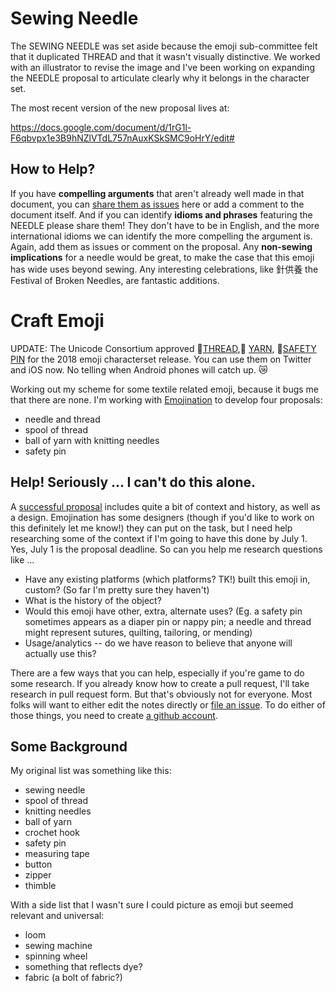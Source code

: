 # Sewing Needle

The SEWING NEEDLE was set aside because the emoji sub-committee felt that it duplicated THREAD and that it wasn't visually distinctive. We worked with an illustrator to revise the image and I've been working on expanding the NEEDLE proposal to articulate clearly why it belongs in the character set. 

The most recent version of the new proposal lives at: 

https://docs.google.com/document/d/1rG1l-F6qbvpx1e3B9hNZlVTdL757nAuxKSkSMC9oHrY/edit#

## How to Help?

If you have **compelling arguments** that aren't already well made in that document, you can [share them as issues](https://github.com/amandabee/Sewing-Emoji/issues) here or add a comment to the document itself. And if you can identify **idioms and phrases** featuring the NEEDLE please share them! They don't have to be in English, and the more international idioms we can identify the more compelling the argument is. Again, add them as issues or comment on the proposal. Any **non-sewing implications** for a needle would be great, to make the case that this emoji has wide uses beyond sewing. Any interesting celebrations, like 針供養 the Festival of Broken Needles, are fantastic additions. 

# Craft Emoji

UPDATE: The Unicode Consortium approved  🧵[THREAD](https://emojipedia.org/spool-of-thread/),🧶 [YARN](https://emojipedia.org/ball-of-yarn/), 🧷[SAFETY PIN](https://emojipedia.org/safety-pin/) for the 2018 emoji characterset release. You can use them on Twitter and iOS now. No telling when Android phones will catch up. 😿



Working out my scheme for some textile related emoji, because it bugs me that there are none. I'm working with [Emojination](http://www.emojination.org/) to develop four proposals:

+ needle and thread
+ spool of thread
+ ball of yarn with knitting needles
+ safety pin

## Help! Seriously ... I can't do this alone.

A [successful proposal](http://www.unicode.org/L2/L2016/16024-dumpling-emoji.pdf) includes quite a bit of context and history, as well as a design. Emojination has some designers (though if you'd like to work on this definitely let me know!) they can put on the task, but I need help researching some of the context if I'm going to have this done by July 1. Yes, July 1 is the proposal deadline. So can you help me research questions like ...

* Have any existing platforms (which platforms? TK!) built this emoji in, custom? (So far I'm pretty sure they haven't)
* What is the history of the object?
* Would this emoji have other, extra, alternate uses? (Eg. a safety pin sometimes appears as a diaper pin or nappy pin; a needle and thread might represent sutures, quilting, tailoring, or mending)
* Usage/analytics -- do we have reason to believe that anyone will actually use this?

There are a few ways that you can help, especially if you're game to do some research. If you already know how to create a pull request, I'll take research in pull request form. But that's obviously not for everyone. Most folks will want to either edit the notes directly or [file an issue](https://github.com/amandabee/Sewing-Emoji/issues). To do either of those things, you need to create [a github account](https://github.com/). 

## Some Background

My original list was something like this:

+ sewing needle 
+ spool of thread
+ knitting needles
+ ball of yarn
+ crochet hook
+ safety pin
+ measuring tape
+ button
+ zipper
+ thimble

With a side list that I wasn't sure I could picture as emoji but seemed relevant and universal:

+ loom
+ sewing machine
+ spinning wheel
+ something that reflects dye?
+ fabric (a bolt of fabric?)

